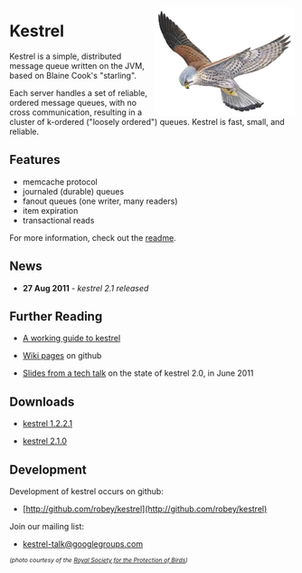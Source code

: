 <img src="kestrel-hovering.png" style="float: right"></a>

Kestrel
=======

Kestrel is a simple, distributed message queue written on the JVM, based on
Blaine Cook's "starling".

Each server handles a set of reliable, ordered message queues, with no cross
communication, resulting in a cluster of k-ordered ("loosely ordered") queues.
Kestrel is fast, small, and reliable.

Features
--------

- memcache protocol
- journaled (durable) queues
- fanout queues (one writer, many readers)
- item expiration
- transactional reads

For more information, check out the [readme](readme.html).

News
----

- **27 Aug 2011** - *kestrel 2.1 released*

Further Reading
---------------

- [A working guide to kestrel](docs/guide.html)

- [Wiki pages](https://github.com/robey/kestrel/wiki) on github

- [Slides from a tech talk](kestrel-tech-talk-jun2011.pdf) on the state of kestrel 2.0, in June 2011

Downloads
---------

- [kestrel 1.2.2.1](download/kestrel-1.2.2.1.zip)

- [kestrel 2.1.0](download/kestrel-2.1.0.zip)

Development
-----------

Development of kestrel occurs on github:

- [http://github.com/robey/kestrel](http://github.com/robey/kestrel)

Join our mailing list:

- [kestrel-talk@googlegroups.com](http://groups.google.com/group/kestrel-talk)


<div style="font-size: 75%; margin-left: 0px; font-style: italic">
(photo courtesy of the
<a href="http://www.rspb.org.uk/wildlife/birdguide/name/k/kestrel/index.aspx">Royal Society for the Protection of Birds</a>)
</div>
